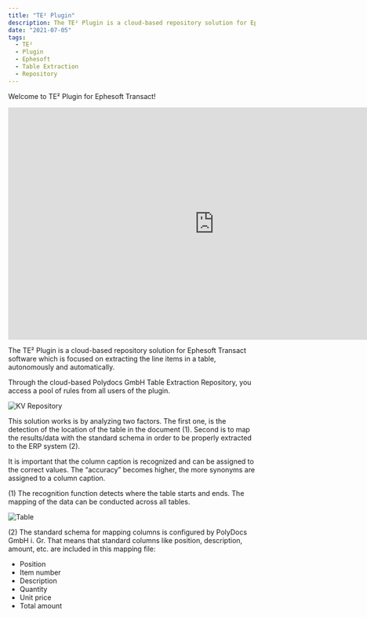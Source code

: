 ```yaml
---
title: "TE² Plugin"
description: The TE² Plugin is a cloud-based repository solution for Ephesoft Transact software which is focused on extracting the line items in a table, autonomously and automatically. Through the cloud-based Table Extraction Repository, you access a pool of rules from all users of the plugin.
date: "2021-07-05"
tags:
  - TE²
  - Plugin
  - Ephesoft
  - Table Extraction
  - Repository
---
```


Welcome to TE² Plugin for Ephesoft Transact!



<div class="video-container">
<iframe width="840" height="472.5" src="https://www.youtube-nocookie.com/embed/Nmr-R3jb0Fw" frameborder="0" allow="accelerometer; autoplay; clipboard-write; encrypted-media; gyroscope; picture-in-picture" allowfullscreen></iframe>
</div>

The TE² Plugin is a cloud-based repository solution for Ephesoft Transact software which is focused on extracting the line items in a table, autonomously and automatically.

Through the cloud-based Polydocs GmbH Table Extraction Repository, you access a pool of rules from all users of the plugin.

![KV Repository](/_images/kv2/FellowKV_Repository-4.png)

This solution works is by analyzing two factors. The first one, is the detection of the location of the table in the document (1). Second is to map the results/data with the standard schema in order to be properly extracted to the ERP system (2).

It is important that the column caption is recognized and can be assigned to the correct values. The “accuracy” becomes higher, the more synonyms are assigned to a column caption.

(1) The recognition function detects where the table starts and ends. The mapping of the data can be conducted across all tables.

![Table](/_images/te/Tabel.png)

(2) The standard schema for mapping columns is configured by PolyDocs GmbH i. Gr. That means that standard columns like position, description, amount, etc. are included in this mapping file:

- Position
- Item number
- Description
- Quantity
- Unit price
- Total amount